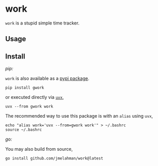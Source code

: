 # work

`work` is a stupid simple time tracker.

## Usage

## Install

*pip:*

`work` is also available as a [pypi package](https://pypi.org/project/gwork/).

```shell
pip install gwork
```

or executed directly via [`uvx`](https://docs.astral.sh/uv/guides/tools/),

```shell
uvx --from gwork work
```

The recommended way to use this package is with an `alias` using `uvx`,

```shell
echo "alias work='uvx --from=gwork work'" > ~/.bashrc
source ~/.bashrc
```

*go:*

You may also build from source,

```shell
go install github.com/jmelahman/work@latest
```

